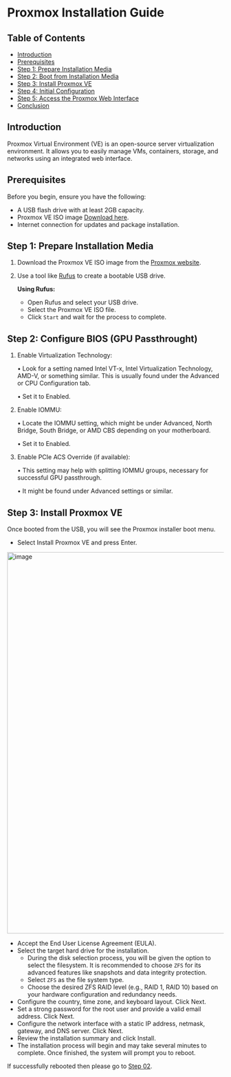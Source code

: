 # Proxmox Installation Guide

## Table of Contents

- [Introduction](#introduction)
- [Prerequisites](#prerequisites)
- [Step 1: Prepare Installation Media](#step-1-prepare-installation-media)
- [Step 2: Boot from Installation Media](#step-2-configure-bios-(GPU-Passthrought))
- [Step 3: Install Proxmox VE](#step-3-install-proxmox-ve)
- [Step 4: Initial Configuration](#step-4-initial-configuration)
- [Step 5: Access the Proxmox Web Interface](#step-5-access-the-proxmox-web-interface)
- [Conclusion](#conclusion)

## Introduction

Proxmox Virtual Environment (VE) is an open-source server virtualization environment. It allows you to easily manage VMs, containers, storage, and networks using an integrated web interface.

## Prerequisites

Before you begin, ensure you have the following:

- A USB flash drive with at least 2GB capacity.
- Proxmox VE ISO image [Download here](https://www.proxmox.com/en/downloads).
- Internet connection for updates and package installation.

## Step 1: Prepare Installation Media

1. Download the Proxmox VE ISO image from the [Proxmox website](https://www.proxmox.com/en/downloads).
2. Use a tool like [Rufus](https://rufus.ie/) to create a bootable USB drive.

   **Using Rufus:**
   - Open Rufus and select your USB drive.
   - Select the Proxmox VE ISO file.
   - Click `Start` and wait for the process to complete.

## Step 2: Configure BIOS (GPU Passthrought)

1. 	Enable Virtualization Technology:

	•	Look for a setting named Intel VT-x, Intel Virtualization Technology, AMD-V, or something similar. This is usually found under the Advanced or CPU Configuration tab.

	•	Set it to Enabled.

2.	Enable IOMMU:

    •	Locate the IOMMU setting, which might be under Advanced, North Bridge, South Bridge, or AMD CBS depending on your motherboard.

	•	Set it to Enabled.

3. 	Enable PCIe ACS Override (if available):

	•	This setting may help with splitting IOMMU groups, necessary for successful GPU passthrough.

	•	It might be found under Advanced settings or similar.    

## Step 3: Install Proxmox VE

Once booted from the USB, you will see the Proxmox installer boot menu.
- Select Install Proxmox VE and press Enter.

<img width="888" alt="image" src="https://github.com/szilard093/szilardshomelab/assets/112924133/455df803-7cf7-4dff-90cd-8dc0cc6e90a4">

- Accept the End User License Agreement (EULA).
- Select the target hard drive for the installation.
  - During the disk selection process, you will be given the option to select the filesystem. It is recommended to choose `ZFS` for its advanced features like snapshots and data integrity protection.
  - Select `ZFS` as the file system type.
  - Choose the desired ZFS RAID level (e.g., RAID 1, RAID 10) based on your hardware configuration and redundancy needs.
- Configure the country, time zone, and keyboard layout. Click Next.
- Set a strong password for the root user and provide a valid email address. Click Next.
- Configure the network interface with a static IP address, netmask, gateway, and DNS server. Click Next.
- Review the installation summary and click Install.
- The installation process will begin and may take several minutes to complete. Once finished, the system will prompt you to reboot.

If successfully rebooted then please go to [Step 02](../02.Proxmox-PostInstall/README.md).